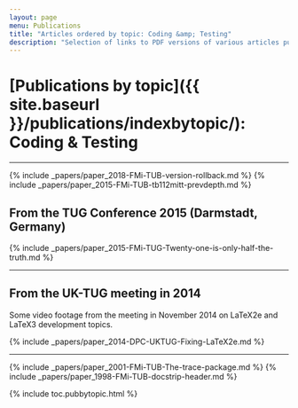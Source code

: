 ```yaml
---
layout: page
menu: Publications
title: "Articles ordered by topic: Coding &amp; Testing"
description: "Selection of links to PDF versions of various articles published by the LaTeX3 project and links to videos of their conference presentations ordered by major topics."
---
```


# [Publications by topic]({{ site.baseurl }}/publications/indexbytopic/): Coding &amp; Testing


***



{% include _papers/paper_2018-FMi-TUB-version-rollback.md %}
{% include _papers/paper_2015-FMi-TUB-tb112mitt-prevdepth.md %}





## From the TUG Conference 2015 (Darmstadt, Germany)

{% include _papers/paper_2015-FMi-TUG-Twenty-one-is-only-half-the-truth.md %}

***


## From the UK-TUG meeting in 2014

Some video footage from the meeting in November 2014 on LaTeX2e and LaTeX3 development topics. 

{% include _papers/paper_2014-DPC-UKTUG-Fixing-LaTeX2e.md %}

***

{% include _papers/paper_2001-FMi-TUB-The-trace-package.md %}
{% include _papers/paper_1998-FMi-TUB-docstrip-header.md %}




<div class="row">{% include toc.pubbytopic.html %}</div>
<div id="div_vgwpixel"></div>

